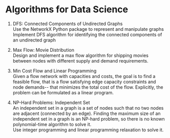 # Algorithms for Data Science

1. DFS: Connected Components of Undirected Graphs   
Use the NetworkX Python package to represent and manipulate graphs   
Implement DFS algorithm for identifying the connected components of an undirected graph   

2. Max Flow: Movie Distribution    
Design and implement a max flow algorithm for shipping movies between nodes with different supply and demand requirements.   

3. Min Cost Flow and Linear Programming     
Given a flow network with capacities and costs, the goal is to find a feasible flow, that is a flow satisfying edge capacity constraints and node demands-- that minimizes the total cost of the flow. Explicitly, the problem can be formulated as a linear program.     

4. NP-Hard Problems: Independent Set     
An independent set in a graph is a set of nodes such that no two nodes are adjacent (connected by an edge). Finding the maximum size of an independent set in a graph is an NP-hard problem, so there is no known polynomial-time algorithm to solve it.    
Use integer programming and linear programming relaxation to solve it.    

